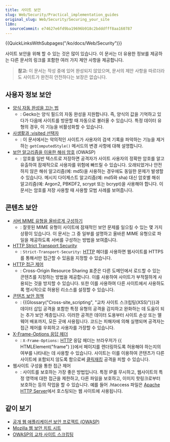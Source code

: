 ```yaml
---
title: 사이트 보안
slug: Web/Security/Practical_implementation_guides
original_slug: Web/Security/Securing_your_site
l10n:
  sourceCommit: e74627e6fd9ba19696b918c2bdddfff8aa160787
---
```


{{QuickLinksWithSubpages("/ko/docs/Web/Security")}}

사이트 보안을 위해 할 수 있는 것은 많이 있습니다. 이 문서는 더 유용한 정보를 제공하는 다른 문서의 링크를 포함한 여러 가지 제안 사항을 제공합니다.

> **참고:** 이 문서는 작성 중에 있어 완성되지 않았으며, 문서의 제안 사항을 따르더라도 사이트가 완전히 안전하다는 보장은 없습니다.

## 사용자 정보 보안

- [양식 자동 완성을 끄는 법](/ko/docs/Web/Security/Securing_your_site/Turning_off_form_autocompletion)
  - : Gecko는 양식 필드의 자동 완성을 지원합니다. 즉, 양식의 값을 기억하고 있다가 다음에 사이트를 방문할 때 자동으로 불러올 수 있습니다. 특정 데이터 유형의 경우, 이 기능을 비활성화할 수 있습니다.
- [사생활과 :visited 선택자](/ko/docs/Web/CSS/Privacy_and_the_:visited_selector)
  - : 이 문서에서는 악의적인 사이트가 사용자의 검색 기록을 파악하는 기능을 제거하는 `getComputedStyle()` 메서드의 변경 사항에 대해 설명합니다.
- [보안 알고리즘을 이용한 해쉬 암호](https://cheatsheetseries.owasp.org/cheatsheets/Password_Storage_Cheat_Sheet.html) (OWASP)
  - : 암호를 일반 텍스트로 저장하면 공격자가 사이트 사용자의 정확한 암호를 알고 유출하여 잠재적으로 사용자를 위험에 빠뜨릴 수 있습니다. 오래되었거나 안전하지 않은 해쉬 알고리즘(예: md5)을 사용하는 경우에도 동일한 문제가 발생할 수 있습니다. 메시지 다이제스트 알고리즘(예: md5와 sha) 대신 암호별 해쉬 알고리즘(예: Argon2, PBKDF2, scrypt 또는 bcrypt)을 사용해야 합니다. 이 문서는 암호를 저장 사용할 때 사용할 모범 사례를 보여줍니다.

## 콘텐츠 보안

- [서버 MIME 유형을 올바르게 구성하기](/ko/docs/Learn/Server-side/Configuring_server_MIME_types)
  - : 잘못된 MIME 유형이 사이트에 잠재적인 보안 문제를 일으킬 수 있는 몇 가지 상황이 있습니다. 이 문서는 그 중 일부를 설명하고 올바른 MIME 유형으로 파일을 제공하도록 서버를 구성하는 방법을 보여줍니다.
- [HTTP Strict Transport Security](/ko/docs/Web/HTTP/Headers/Strict-Transport-Security)
  - : `Strict-Transport-Security:` [HTTP](/ko/docs/Web/HTTP) 헤더를 사용하면 웹사이트를 HTTPS를 통해서만 접근할 수 있음을 지정할 수 있습니다.
- [HTTP 접근 제어](/ko/docs/Web/HTTP/CORS)
  - : Cross-Origin Resource Sharing 표준은 다른 도메인에서 로드할 수 있는 콘텐츠를 지정하는 방법을 제공합니다. 이를 사용하여 사이트가 부적절하게 사용되는 것을 방지할 수 있습니다. 또한 이를 사용하여 다른 사이트에서 사용하도록 명시적으로 허용된 리소스를 설정할 수 있습니다.
- [콘텐츠 보안 정책](/ko/docs/Web/HTTP/CSP)
  - : {{Glossary("Cross-site_scripting", "교차 사이트 스크립팅(XSS)")}}과 데이터 삽입 공격을 포함한 특정 유형의 공격을 감지하고 완화하는 데 도움이 되는 추가 보안 계층입니다. 이러한 공격은 데이터 도용부터 사이트 손상 또는 맬웨어 배포까지, 모든 곳에 사용됩니다. 코드는 피해자에 의해 실행되며 공격자는 접근 제어를 우회하고 사용자를 가장할 수 있습니다.
- [X-Frame-Options 응답 헤더](/ko/docs/Web/HTTP/Headers/X-Frame-Options)
  - : `X-Frame-Options:` [HTTP](/ko/docs/Web/HTTP) 응답 헤더는 브라우저가 {{ HTMLElement("frame") }}에서 페이지를 렌더링하도록 허용해야 하는지의 여부를 나타내는 데 사용할 수 있습니다. 사이트는 이를 이용하여 콘텐츠가 다른 사이트에 포함되지 않도록 함으로써 [클릭재킹](/ko/docs/Glossary/Clickjacking) 공격을 피할 수 있습니다.
- 웹사이트 구성을 통한 접근 제어
  - : 사이트를 보호하는 가장 좋은 방법입니다. 특정 IP를 무시하고, 웹사이트의 특정 영역에 대한 접근을 제한하고, 다른 파일을 보호하고, 이미지 핫링크로부터 보호하는 등의 작업을 할 수 있습니다. 예를 들어 .htaccess 파일은 [Apache HTTP Server](https://httpd.apache.org/)에서 호스팅되는 웹 사이트에 사용됩니다.

## 같이 보기

- [공개 웹 애플리케이션 보안 프로젝트 (OWASP)](https://owasp.org/)
- [Mozilla 웹 보안 치트 시트](https://infosec.mozilla.org/guidelines/web_security.html#web-security-cheat-sheet)
- [OWASP의 교차 사이트 스크립팅](https://owasp.org/www-community/attacks/xss/)
